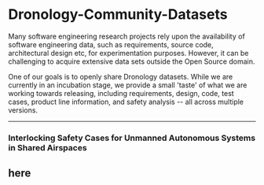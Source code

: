 # Dronology-Community-Datasets


Many software engineering research projects rely upon the availability of software engineering data, such as requirements, source code, architectural design etc, for experimentation purposes. However, it can be challenging to acquire extensive data sets outside the Open Source domain.

One of our goals is to openly share Dronology datasets. While we are currently in an incubation stage, we provide a small 'taste' of what we are working towards releasing, including requirements, design, code, test cases, product line information, and safety analysis -- all across multiple versions. 

---


### Interlocking Safety Cases for Unmanned Autonomous Systems in Shared Airspaces

here
---

